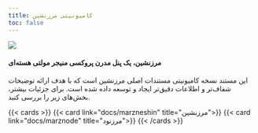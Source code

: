 ```yaml
---
title: کامیونیتی مرزنشین
toc: false
---
```


![](https://raw.githubusercontent.com/MarzneshinsCommunity/doc/refs/heads/main/static/images/desktop.png)

#### مرزنشین، یک پنل مدرن پروکسی منیجر مولتی هسته‌ای
این مستند نسخه کامیونیتی مستندات اصلی مرزنشین است که با هدف ارائه توضیحات شفاف‌تر و اطلاعات دقیق‌تر ایجاد و توسعه داده شده است. برای جزئیات بیشتر، بخش‌های زیر را بررسی کنید.

{{< cards >}}
  {{< card link="docs/marzneshin" title="مرزنشین">}}
  {{< card link="docs/marznode" title="مرزنود">}}
{{< /cards >}}
